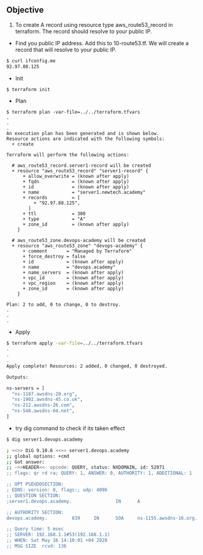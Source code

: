 ## Objective 

1) To create A record using resource type aws_route53_record in terraform. The record should resolve to your public IP.


- Find you public IP address. Add this to 10-route53.tf. We will create a record that will resolve to your public IP.
```bash
$ curl ifconfig.me
92.97.88.125
```

- Init

```bash
$ terraform init   
```

- Plan

```                                 
$ terraform plan -var-file=../../terraform.tfvars
.
.
.
An execution plan has been generated and is shown below.
Resource actions are indicated with the following symbols:
  + create

Terraform will perform the following actions:

  # aws_route53_record.server1-record will be created
  + resource "aws_route53_record" "server1-record" {
      + allow_overwrite = (known after apply)
      + fqdn            = (known after apply)
      + id              = (known after apply)
      + name            = "server1.newtech.academy"
      + records         = [
          + "92.97.88.125",
        ]
      + ttl             = 300
      + type            = "A"
      + zone_id         = (known after apply)
    }

  # aws_route53_zone.devops-academy will be created
  + resource "aws_route53_zone" "devops-academy" {
      + comment       = "Managed by Terraform"
      + force_destroy = false
      + id            = (known after apply)
      + name          = "devops.academy"
      + name_servers  = (known after apply)
      + vpc_id        = (known after apply)
      + vpc_region    = (known after apply)
      + zone_id       = (known after apply)
    }

Plan: 2 to add, 0 to change, 0 to destroy.
.
.
.
```


- Apply
```bash
$ terraform apply -var-file=../../terraform.tfvars
.
.
.
Apply complete! Resources: 2 added, 0 changed, 0 destroyed.

Outputs:

ns-servers = [
  "ns-1187.awsdns-20.org",
  "ns-1902.awsdns-45.co.uk",
  "ns-212.awsdns-26.com",
  "ns-548.awsdns-04.net",
]
```


- try dig command to check if its taken effect

```bash
$ dig server1.devops.academy

; <<>> DiG 9.10.6 <<>> server1.devops.academy
;; global options: +cmd
;; Got answer:
;; ->>HEADER<<- opcode: QUERY, status: NXDOMAIN, id: 52071
;; flags: qr rd ra; QUERY: 1, ANSWER: 0, AUTHORITY: 1, ADDITIONAL: 1

;; OPT PSEUDOSECTION:
; EDNS: version: 0, flags:; udp: 4096
;; QUESTION SECTION:
;server1.devops.academy.                IN      A

;; AUTHORITY SECTION:
devops.academy.         839     IN      SOA     ns-1155.awsdns-16.org. awsdns-hostmaster.amazon.com. 1 7200 900 1209600 86400

;; Query time: 5 msec
;; SERVER: 192.168.1.1#53(192.168.1.1)
;; WHEN: Sat May 16 14:10:01 +04 2020
;; MSG SIZE  rcvd: 136

```